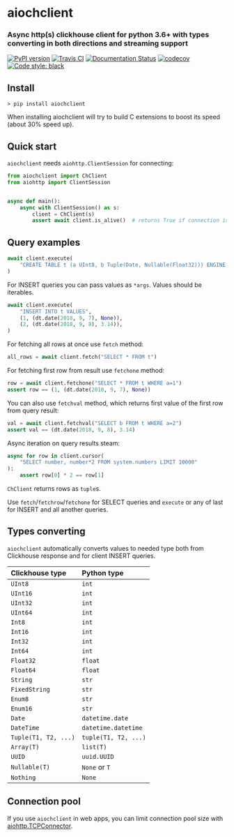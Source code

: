 # aiochclient
### Async http(s) clickhouse client for python 3.6+ with types converting in both directions and streaming support

[![PyPI version](https://badge.fury.io/py/aiochclient.svg)](https://badge.fury.io/py/aiochclient)
[![Travis CI](https://travis-ci.org/maximdanilchenko/aiochclient.svg?branch=master)](https://travis-ci.org/maximdanilchenko/aiochclient)
[![Documentation Status](https://readthedocs.org/projects/aiochclient/badge/?version=latest)](https://aiochclient.readthedocs.io/en/latest/?badge=latest)
[![codecov](https://codecov.io/gh/maximdanilchenko/aiochclient/branch/master/graph/badge.svg)](https://codecov.io/gh/maximdanilchenko/aiochclient)
[![Code style: black](https://img.shields.io/badge/code%20style-black-000000.svg)](https://github.com/ambv/black)

## Install
```
> pip install aiochclient
```

When installing aiochclient will try to build C extensions to boost its speed (about 30% speed up).

## Quick start

`aiochclient` needs `aiohttp.ClientSession` for connecting:

```python
from aiochclient import ChClient
from aiohttp import ClientSession


async def main():
    async with ClientSession() as s:
        client = ChClient(s)
        assert await client.is_alive()  # returns True if connection is Ok

```
## Query examples
```python
await client.execute(
    "CREATE TABLE t (a UInt8, b Tuple(Date, Nullable(Float32))) ENGINE = Memory"
)
```
For INSERT queries you can pass values as `*args`. Values should be iterables.
```python
await client.execute(
    "INSERT INTO t VALUES",
    (1, (dt.date(2018, 9, 7), None)),
    (2, (dt.date(2018, 9, 8), 3.14)),
)
```
For fetching all rows at once use `fetch` method:
```python
all_rows = await client.fetch("SELECT * FROM t")
```
For fetching first row from result use `fetchone` method:
```python
row = await client.fetchone("SELECT * FROM t WHERE a=1")
assert row == (1, (dt.date(2018, 9, 7), None))
```
You can also use `fetchval` method, which returns 
first value of the first row from query result:
```python
val = await client.fetchval("SELECT b FROM t WHERE a=2")
assert val == (dt.date(2018, 9, 8), 3.14)
```
Async iteration on query results steam:
```python
async for row in client.cursor(
    "SELECT number, number*2 FROM system.numbers LIMIT 10000"
):
    assert row[0] * 2 == row[1]
```

`ChClient` returns rows as `tuple`s.

Use `fetch`/`fetchrow`/`fetchone` for SELECT queries 
and `execute` or any of last for INSERT and all another queries.

## Types converting

`aiochclient` automatically converts values to needed type both 
from Clickhouse response and for client INSERT queries.

| Clickhouse type | Python type |
|:----------------|:------------|
| `UInt8` | `int` |
| `UInt16` | `int` |
| `UInt32` | `int` |
| `UInt64` | `int` |
| `Int8` | `int` |
| `Int16` | `int` |
| `Int32` | `int` |
| `Int64` | `int` |
| `Float32` | `float` |
| `Float64` | `float` |
| `String` | `str` |
| `FixedString` | `str` |
| `Enum8` | `str` |
| `Enum16` | `str` |
| `Date` | `datetime.date` |
| `DateTime` | `datetime.datetime` |
| `Tuple(T1, T2, ...)` | `tuple(T1, T2, ...)` |
| `Array(T)` | `list(T)` |
| `UUID` | `uuid.UUID` |
| `Nullable(T)` | `None` or `T` |
| `Nothing` | `None` |

## Connection pool

If you use `aiochclient` in web apps, you can limit connection pool size with 
[aiohttp.TCPConnector](https://docs.aiohttp.org/en/stable/client_advanced.html#limiting-connection-pool-size).

